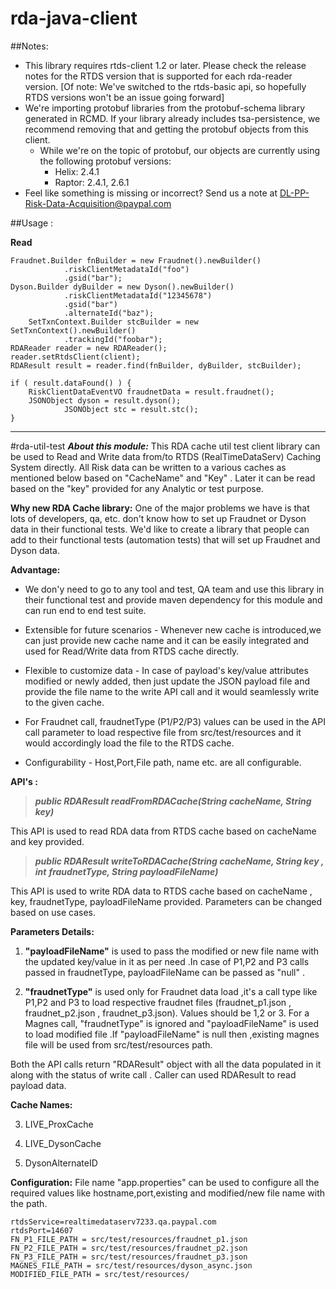 # rda-java-client
##Notes:
* This library requires rtds-client 1.2 or later. Please check the release notes for the RTDS version that is supported for each rda-reader version. [Of note: We've switched to the rtds-basic api, so hopefully RTDS versions won't be an issue going forward]
* We're importing protobuf libraries from the protobuf-schema library generated in RCMD. If your library already includes tsa-persistence, we recommend removing that and getting the protobuf objects from this client.
  * While we're on the topic of protobuf, our objects are currently using the following protobuf versions:
    * Helix: 2.4.1
    * Raptor: 2.4.1, 2.6.1
* Feel like something is missing or incorrect? Send us a note at DL-PP-Risk-Data-Acquisition@paypal.com

##Usage :

**Read**

	Fraudnet.Builder fnBuilder = new Fraudnet().newBuilder()
                .riskClientMetadataId("foo")
                .gsid("bar");
	Dyson.Builder dyBuilder = new Dyson().newBuilder()
                .riskClientMetadataId("12345678")
                .gsid("bar")
                .alternateId("baz");
        SetTxnContext.Builder stcBuilder = new SetTxnContext().newBuilder()
                .trackingId("foobar");
	RDAReader reader = new RDAReader();
	reader.setRtdsClient(client);
	RDAResult result = reader.find(fnBuilder, dyBuilder, stcBuilder);

	if ( result.dataFound() ) {
		RiskClientDataEventVO fraudnetData = result.fraudnet();
		JSONObject dyson = result.dyson();
                JSONObject stc = result.stc();
	}


----------


#rda-util-test
***About this module:***
This RDA cache util test client library can be used to Read and Write data from/to RTDS (RealTimeDataServ) Caching System directly. All Risk data can be written to a various caches as mentioned below based on "CacheName" and "Key" . Later it can be read based on the "key" provided for any  Analytic or test purpose.

**Why new RDA Cache library:**
One of the major problems we have is that lots of developers, qa, etc. don't know how to set up Fraudnet or Dyson data in their functional tests. We'd like to create a library that people can add to their functional tests (automation tests) that will set up Fraudnet and Dyson data.

**Advantage:**

 - We don'y need to go to any tool and test, QA team and use this library in their functional test and provide maven dependency for this module and can run end to end test suite.
 - Extensible for future scenarios - Whenever new cache is introduced,we can just provide new cache name and it can be easily integrated and used for Read/Write data from RTDS cache directly. 
 - Flexible to customize data  - In case of payload's key/value attributes modified or newly added, then just update the JSON payload file and provide the file name to the write API call and it 
would seamlessly write to the given cache.

 - For Fraudnet call, fraudnetType (P1/P2/P3) values can be used in the API call parameter to load respective file from src/test/resources and it would accordingly load the file to the RTDS cache.

 - Configurability - Host,Port,File path, name etc. are all configurable.
 
**API's :**
 

> ***public RDAResult readFromRDACache(String cacheName, String key)***

This API is used to read RDA data from  RTDS cache based on cacheName and key provided.
 
 

> ***public RDAResult writeToRDACache(String cacheName, String key , int***
> ***fraudnetType, String payloadFileName)***

 
This API is used to write RDA data to  RTDS cache based on cacheName , key, fraudnetType, payloadFileName provided. Parameters can be changed based on use cases.

**Parameters Details:**

 1. **"payloadFileName"**  is used to pass the modified or new file name with the updated key/value in it as per need .In case of P1,P2 and P3 calls passed in fraudnetType, payloadFileName can be passed as "null" .
 
 2. **"fraudnetType"** is used only for Fraudnet data load ,it's a call type like P1,P2 and P3 to load respective fraudnet files (fraudnet_p1.json , fraudnet_p2.json , fraudnet_p3.json). Values should be 1,2 or 3.
 For a Magnes call, "fraudnetType" is ignored and "payloadFileName" is used to load modified file .If "payloadFileName" is null then ,existing magnes file will be used from src/test/resources path. 
 
Both the API calls return "RDAResult" object with all the data populated in it along with the status of write call . Caller can used RDAResult to read payload data.

**Cache Names:**

 3. LIVE_ProxCache

 4. LIVE_DysonCache

 5. DysonAlternateID

**Configuration:**
 File name "app.properties" can be used to configure all the required values like hostname,port,existing and modified/new file name with the path.
 

    rtdsService=realtimedataserv7233.qa.paypal.com
    rtdsPort=14607
    FN_P1_FILE_PATH = src/test/resources/fraudnet_p1.json
    FN_P2_FILE_PATH = src/test/resources/fraudnet_p2.json
    FN_P3_FILE_PATH = src/test/resources/fraudnet_p3.json
    MAGNES_FILE_PATH = src/test/resources/dyson_async.json
    MODIFIED_FILE_PATH = src/test/resources/

